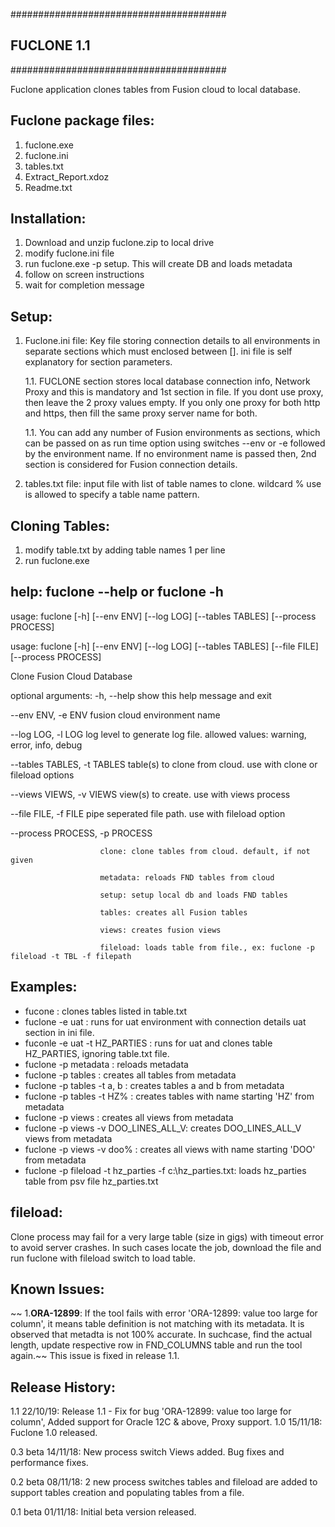 #######################################
##             FUCLONE 1.1           ##
#######################################

Fuclone application clones tables from Fusion cloud to local database.

Fuclone package files:
----------------------
1. fuclone.exe
2. fuclone.ini
3. tables.txt
4. Extract_Report.xdoz
5. Readme.txt

Installation: 
-----
1. Download and unzip fuclone.zip to local drive
2. modify fuclone.ini file 
3. run fuclone.exe -p setup. This will create DB and loads metadata
4. follow on screen instructions
5. wait for completion message

Setup:
------
1. Fuclone.ini file: Key file storing connection details to all environments in separate sections which must enclosed between []. ini file is self explanatory for section parameters. 

	1.1. FUCLONE section stores local database connection info, Network Proxy and this is mandatory and 1st section in file. If you dont use proxy, then leave the 2 proxy values empty. If you only one proxy for both http and https, then fill the same proxy server name for both. 
	
	1.1. You can add any number of Fusion environments as sections, which can be passed on as run time option using switches --env or -e followed by the environment name. If no environment name is passed then, 2nd section is considered for Fusion connection details.

2. tables.txt file: input file with list of table names to clone. wildcard % use is allowed to specify a table name pattern.

Cloning Tables:
------
1. modify table.txt by adding table names 1 per line
2. run fuclone.exe

help: fuclone --help or fuclone -h
-----
usage: fuclone [-h] [--env ENV] [--log LOG] [--tables TABLES]
               [--process PROCESS]

usage: fuclone [-h] [--env ENV] [--log LOG] [--tables TABLES] [--file FILE]
               [--process PROCESS]

Clone Fusion Cloud Database

optional arguments:
  -h, --help            show this help message and exit
  
  --env ENV, -e ENV     fusion cloud environment name
  
  --log LOG, -l LOG     log level to generate log file. allowed values: warning, error, info, debug
  
  --tables TABLES, -t TABLES
                        table(s) to clone from cloud. use with clone or fileload options
			
  --views VIEWS, -v VIEWS
                        view(s) to create. use with views process
			
  --file FILE, -f FILE  pipe seperated file path. use with fileload option
  
  --process PROCESS, -p PROCESS
  
                        clone: clone tables from cloud. default, if not given
			
                        metadata: reloads FND tables from cloud
			
                        setup: setup local db and loads FND tables
			
                        tables: creates all Fusion tables
			
                        views: creates fusion views
			
                        fileload: loads table from file., ex: fuclone -p fileload -t TBL -f filepath

Examples: 
--------
* fucone 			: clones tables listed in table.txt
* fuclone -e uat		: runs for uat environment with connection details uat section in ini file. 
* fuconle -e uat -t HZ_PARTIES	: runs for uat and clones table HZ_PARTIES, ignoring table.txt file. 
* fuclone -p metadata 		: reloads metadata 
* fuclone -p tables		: creates all tables from metadata
* fuclone -p tables -t a, b	: creates tables a and b from metadata
* fuclone -p tables -t HZ%	: creates tables with name starting 'HZ' from metadata
* fuclone -p views     	: creates all views from metadata
* fuclone -p views -v DOO_LINES_ALL_V: creates DOO_LINES_ALL_V views from metadata
* fuclone -p views -v doo%	: creates all views with name starting 'DOO' from metadata
* fuclone -p fileload -t hz_parties -f c:\hz_parties.txt: loads hz_parties table from psv file hz_parties.txt 

fileload: 
--------
Clone process may fail for a very large table (size in gigs) with timeout error to avoid server crashes. In such cases locate the job, download the file and run fuclone with fileload switch to load table.

Known Issues:
------------
~~ 1.**ORA-12899**: If the tool fails with error 'ORA-12899: value too large for column', it means table definition is not matching with its  metadata. It is observed that metadta is not 100% accurate. In suchcase, find the actual length, update respective row in FND_COLUMNS table and run the tool again.~~ This issue is fixed in release 1.1.

Release History:
----------------
1.1      22/10/19: Release 1.1 - Fix for bug 'ORA-12899: value too large for column',  Added support for Oracle 12C & above, Proxy support. 
1.0      15/11/18: Fuclone 1.0 released.

0.3 beta 14/11/18: New process switch Views added. Bug fixes and performance fixes.

0.2 beta 08/11/18: 2 new process switches tables and fileload are added to support tables creation and populating tables from a file.

0.1 beta 01/11/18: Initial beta version released. 
